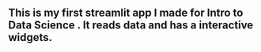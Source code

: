<h2> This is my first streamlit app I made for Intro to Data Science . It reads data and has a interactive widgets. </h2>
